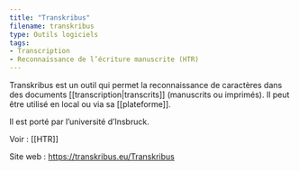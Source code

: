 ```yaml
---
title: "Transkribus"
filename: transkribus
type: Outils logiciels
tags:
- Transcription
- Reconnaissance de l’écriture manuscrite (HTR)
---
```


Transkribus est un outil qui permet la reconnaissance de caractères dans des documents [[transcription|transcrits]] (manuscrits ou imprimés). Il peut être utilisé en local ou via sa [[plateforme]].

Il est porté par l’université d’Insbruck.

Voir : [[HTR]]

Site web : <https://transkribus.eu/Transkribus>

